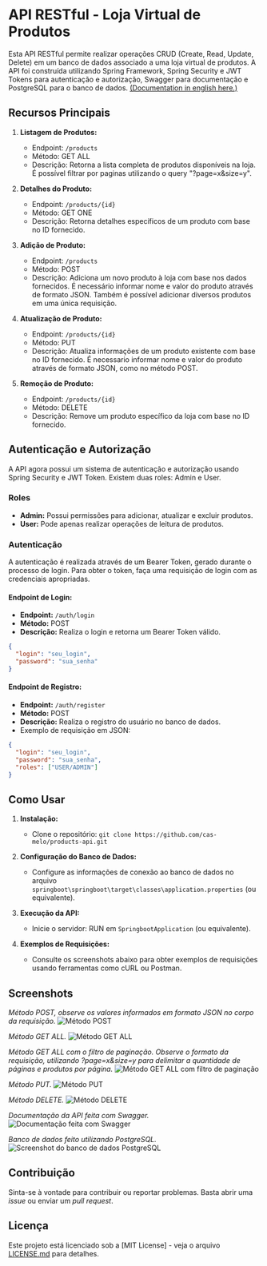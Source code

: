 # API RESTful - Loja Virtual de Produtos

Esta API RESTful permite realizar operações CRUD (Create, Read, Update, Delete) em um banco de dados associado a uma loja virtual de produtos. A API foi construída utilizando Spring Framework, Spring Security e JWT Tokens para autenticação e autorização, Swagger para documentação e PostgreSQL para o banco de dados. [(Documentation in english here.)](README_en.md)

## Recursos Principais

1. **Listagem de Produtos:**
    - Endpoint: `/products`
    - Método: GET ALL
    - Descrição: Retorna a lista completa de produtos disponíveis na loja. É possível filtrar por paginas utilizando o query "?page=x&size=y".

2. **Detalhes do Produto:**
    - Endpoint: `/products/{id}`
    - Método: GET ONE
    - Descrição: Retorna detalhes específicos de um produto com base no ID fornecido.

3. **Adição de Produto:**
    - Endpoint: `/products`
    - Método: POST
    - Descrição: Adiciona um novo produto à loja com base nos dados fornecidos. É necessário informar nome e valor do produto através de formato JSON. Também é possível adicionar diversos produtos em uma única requisição.

4. **Atualização de Produto:**
    - Endpoint: `/products/{id}`
    - Método: PUT
    - Descrição: Atualiza informações de um produto existente com base no ID fornecido. É necessario informar nome e valor do produto através de formato JSON, como no método POST.

5. **Remoção de Produto:**
    - Endpoint: `/products/{id}`
    - Método: DELETE
    - Descrição: Remove um produto específico da loja com base no ID fornecido.


## Autenticação e Autorização

A API agora possui um sistema de autenticação e autorização usando Spring Security e JWT Token. Existem duas roles: Admin e User.

### Roles

- **Admin:** Possui permissões para adicionar, atualizar e excluir produtos.
- **User:** Pode apenas realizar operações de leitura de produtos.

### Autenticação

A autenticação é realizada através de um Bearer Token, gerado durante o processo de login. Para obter o token, faça uma requisição de login com as credenciais apropriadas.

#### Endpoint de Login:

- **Endpoint:** `/auth/login`
- **Método:** POST
- **Descrição:** Realiza o login e retorna um Bearer Token válido.
```json
{
  "login": "seu_login",
  "password": "sua_senha"
}
```

#### Endpoint de Registro:

- **Endpoint:** `/auth/register`
- **Método:** POST
- **Descrição:** Realiza o registro do usuário no banco de dados.
-   Exemplo de requisição em JSON:

```json
{
  "login": "seu_login",
  "password": "sua_senha",
  "roles": ["USER/ADMIN"]
}
```

## Como Usar

1. **Instalação:**
    - Clone o repositório: `git clone https://github.com/cas-melo/products-api.git`

2. **Configuração do Banco de Dados:**
    - Configure as informações de conexão ao banco de dados no arquivo `springboot\springboot\target\classes\application.properties` (ou equivalente).

3. **Execução da API:**
    - Inicie o servidor: RUN em `SpringbootApplication` (ou equivalente).

4. **Exemplos de Requisições:**
    - Consulte os screenshots abaixo para obter exemplos de requisições usando ferramentas como cURL ou Postman.

## Screenshots

*Método POST, observe os valores informados em formato JSON no corpo da requisição.*
![Método POST](screenshots/POST.png)



*Método GET ALL.*
![Método GET ALL](screenshots/GETALL.png)



*Método GET ALL com o filtro de paginação. Observe o formato da requisição, utilizando ?page=x&size=y para delimitar a quantidade de páginas e produtos por página.*
![Método GET ALL com filtro de paginação](screenshots/GETALLPAGINACAO.png)



*Método PUT.*
![Método PUT](screenshots/PUT.png)



*Método DELETE.*
![Método DELETE](screenshots/DELETE.png)



*Documentação da API feita com Swagger.*
![Documentação feita com Swagger](screenshots/SWAGGERUI.png)



*Banco de dados feito utilizando PostgreSQL.*
![Screenshot do banco de dados PostgreSQL](screenshots/pgAdmin.png)



## Contribuição

Sinta-se à vontade para contribuir ou reportar problemas. Basta abrir uma *issue* ou enviar um *pull request*.

## Licença

Este projeto está licenciado sob a [MIT License] - veja o arquivo [LICENSE.md](LICENSE.md) para detalhes.
